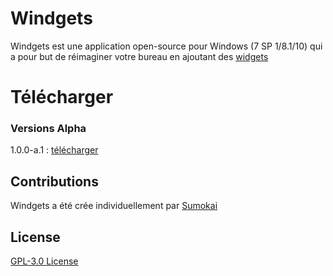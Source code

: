 # Windgets

Windgets est une application open-source pour Windows (7 SP 1/8.1/10) qui a pour but de réimaginer votre bureau en ajoutant des [widgets](https://fr.wikipedia.org/wiki/Widget_interactif)

# Télécharger

### Versions Alpha
 1.0.0-a.1 : [télécharger](https://mega.nz/file/siRDUCAQ#V-tyZPGbtZ8wTpgYPQva3spsA04rxgGYJvoz9a1Ps_s)

## Contributions
Windgets a été crée individuellement par [Sumokai](https://twitter.com/sumokai_)

## License
[ GPL-3.0 License](https://github.com/sumokai-git/Windgets/blob/master/License)


